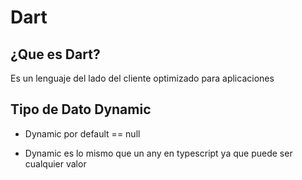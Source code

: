 # Dart

## ¿Que es Dart?

Es un lenguaje del lado del cliente optimizado para aplicaciones

## Tipo de Dato Dynamic

- Dynamic por default == null

- Dynamic es lo mismo que un any en typescript ya que puede ser cualquier valor
